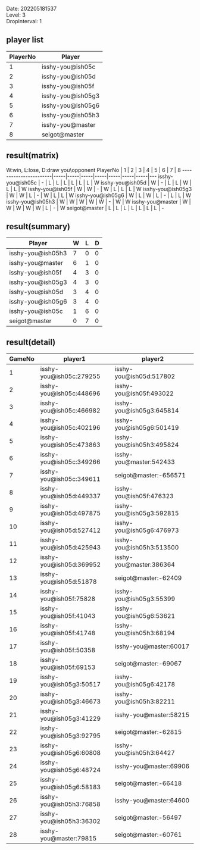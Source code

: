 Date: 202205181537  
Level: 3  
DropInterval: 1  
## player list
PlayerNo  |  Player
----------|-------------------
1         |  isshy-you@ish05c
2         |  isshy-you@ish05d
3         |  isshy-you@ish05f
4         |  isshy-you@ish05g3
5         |  isshy-you@ish05g6
6         |  isshy-you@ish05h3
7         |  isshy-you@master
8         |  seigot@master
## result(matrix)
W:win, L:lose, D:draw
you\opponent PlayerNo  |  1  |  2  |  3  |  4  |  5  |  6  |  7  |  8
-----------------------|-----|-----|-----|-----|-----|-----|-----|---
isshy-you@ish05c       |  -  |  L  |  L  |  L  |  L  |  L  |  L  |  W
isshy-you@ish05d       |  W  |  -  |  L  |  L  |  W  |  L  |  L  |  W
isshy-you@ish05f       |  W  |  W  |  -  |  W  |  L  |  L  |  L  |  W
isshy-you@ish05g3      |  W  |  W  |  L  |  -  |  W  |  L  |  L  |  W
isshy-you@ish05g6      |  W  |  L  |  W  |  L  |  -  |  L  |  L  |  W
isshy-you@ish05h3      |  W  |  W  |  W  |  W  |  W  |  -  |  W  |  W
isshy-you@master       |  W  |  W  |  W  |  W  |  W  |  L  |  -  |  W
seigot@master          |  L  |  L  |  L  |  L  |  L  |  L  |  L  |  -
## result(summary)
Player             |  W  |  L  |  D
-------------------|-----|-----|---
isshy-you@ish05h3  |  7  |  0  |  0
isshy-you@master   |  6  |  1  |  0
isshy-you@ish05f   |  4  |  3  |  0
isshy-you@ish05g3  |  4  |  3  |  0
isshy-you@ish05d   |  3  |  4  |  0
isshy-you@ish05g6  |  3  |  4  |  0
isshy-you@ish05c   |  1  |  6  |  0
seigot@master      |  0  |  7  |  0
## result(detail)
GameNo  |  player1                  |  player2
--------|---------------------------|--------------------------
1       |  isshy-you@ish05c:279255  |  isshy-you@ish05d:517802
2       |  isshy-you@ish05c:448696  |  isshy-you@ish05f:493022
3       |  isshy-you@ish05c:466982  |  isshy-you@ish05g3:645814
4       |  isshy-you@ish05c:402196  |  isshy-you@ish05g6:501419
5       |  isshy-you@ish05c:473863  |  isshy-you@ish05h3:495824
6       |  isshy-you@ish05c:349266  |  isshy-you@master:542433
7       |  isshy-you@ish05c:349611  |  seigot@master:-656571
8       |  isshy-you@ish05d:449337  |  isshy-you@ish05f:476323
9       |  isshy-you@ish05d:497875  |  isshy-you@ish05g3:592815
10      |  isshy-you@ish05d:527412  |  isshy-you@ish05g6:476973
11      |  isshy-you@ish05d:425943  |  isshy-you@ish05h3:513500
12      |  isshy-you@ish05d:369952  |  isshy-you@master:386364
13      |  isshy-you@ish05d:51878   |  seigot@master:-62409
14      |  isshy-you@ish05f:75828   |  isshy-you@ish05g3:55399
15      |  isshy-you@ish05f:41043   |  isshy-you@ish05g6:53621
16      |  isshy-you@ish05f:41748   |  isshy-you@ish05h3:68194
17      |  isshy-you@ish05f:50358   |  isshy-you@master:60017
18      |  isshy-you@ish05f:69153   |  seigot@master:-69067
19      |  isshy-you@ish05g3:50517  |  isshy-you@ish05g6:42178
20      |  isshy-you@ish05g3:46673  |  isshy-you@ish05h3:82211
21      |  isshy-you@ish05g3:41229  |  isshy-you@master:58215
22      |  isshy-you@ish05g3:92795  |  seigot@master:-62815
23      |  isshy-you@ish05g6:60808  |  isshy-you@ish05h3:64427
24      |  isshy-you@ish05g6:48724  |  isshy-you@master:69906
25      |  isshy-you@ish05g6:58183  |  seigot@master:-66418
26      |  isshy-you@ish05h3:76858  |  isshy-you@master:64600
27      |  isshy-you@ish05h3:36302  |  seigot@master:-56497
28      |  isshy-you@master:79815   |  seigot@master:-60761
